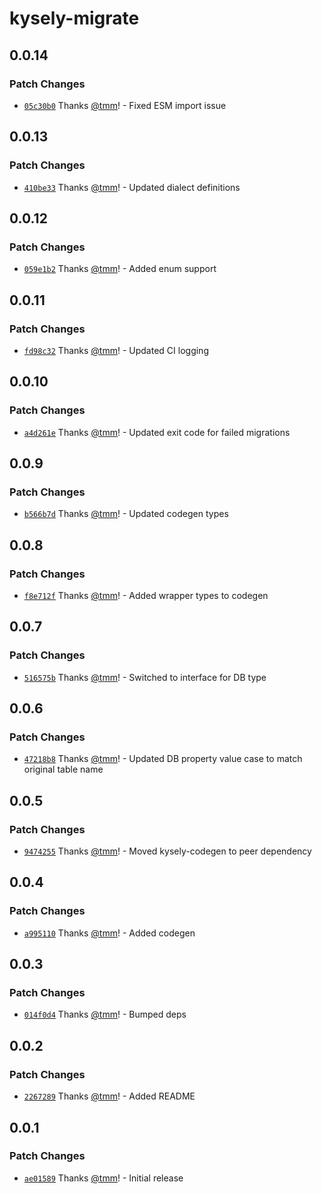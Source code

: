 # kysely-migrate

## 0.0.14

### Patch Changes

- [`05c30b0`](https://github.com/tmm/kysely-migrate/commit/05c30b0cef8a417dd9dc2df27996c29f7e82ee75) Thanks [@tmm](https://github.com/tmm)! - Fixed ESM import issue

## 0.0.13

### Patch Changes

- [`410be33`](https://github.com/tmm/kysely-migrate/commit/410be33122dd3446a076621ee5f19926e620ae60) Thanks [@tmm](https://github.com/tmm)! - Updated dialect definitions

## 0.0.12

### Patch Changes

- [`059e1b2`](https://github.com/tmm/kysely-migrate/commit/059e1b27377a5e4f267ba95653586d2a588c9f88) Thanks [@tmm](https://github.com/tmm)! - Added enum support

## 0.0.11

### Patch Changes

- [`fd98c32`](https://github.com/tmm/kysely-migrate/commit/fd98c32d8e4ead2beb17fcfac332d62e74443a85) Thanks [@tmm](https://github.com/tmm)! - Updated CI logging

## 0.0.10

### Patch Changes

- [`a4d261e`](https://github.com/tmm/kysely-migrate/commit/a4d261e2a4cdf92015b9397f9b9894417d641fd5) Thanks [@tmm](https://github.com/tmm)! - Updated exit code for failed migrations

## 0.0.9

### Patch Changes

- [`b566b7d`](https://github.com/tmm/kysely-migrate/commit/b566b7d3e431ca02d4254ce765a962ed55908b66) Thanks [@tmm](https://github.com/tmm)! - Updated codegen types

## 0.0.8

### Patch Changes

- [`f8e712f`](https://github.com/tmm/kysely-migrate/commit/f8e712f910c3eee5e142c1fd3684fce7b8603da5) Thanks [@tmm](https://github.com/tmm)! - Added wrapper types to codegen

## 0.0.7

### Patch Changes

- [`516575b`](https://github.com/tmm/kysely-migrate/commit/516575b781c1aefc6832bc8e6818ec935fa57592) Thanks [@tmm](https://github.com/tmm)! - Switched to interface for DB type

## 0.0.6

### Patch Changes

- [`47218b8`](https://github.com/tmm/kysely-migrate/commit/47218b8a7b218cec1863b04e49f2276f984261a0) Thanks [@tmm](https://github.com/tmm)! - Updated DB property value case to match original table name

## 0.0.5

### Patch Changes

- [`9474255`](https://github.com/tmm/kysely-migrate/commit/9474255dbf4daa66db8d2cd75c5f070c3d96ce28) Thanks [@tmm](https://github.com/tmm)! - Moved kysely-codegen to peer dependency

## 0.0.4

### Patch Changes

- [`a995110`](https://github.com/tmm/kysely-migrate/commit/a995110a77fa5a500e7d760f34d154671265c821) Thanks [@tmm](https://github.com/tmm)! - Added codegen

## 0.0.3

### Patch Changes

- [`014f0d4`](https://github.com/tmm/kysely-migrate/commit/014f0d4d09ec60e39f4ad07297a842a76a78039b) Thanks [@tmm](https://github.com/tmm)! - Bumped deps

## 0.0.2

### Patch Changes

- [`2267289`](https://github.com/tmm/kysely-migrate/commit/2267289cac5618b572d263d4869f239f751c89f2) Thanks [@tmm](https://github.com/tmm)! - Added README

## 0.0.1

### Patch Changes

- [`ae01589`](https://github.com/tmm/kysely-migrate/commit/ae015891b4447f3f4e30fcd2ca0f506f420f56ca) Thanks [@tmm](https://github.com/tmm)! - Initial release
